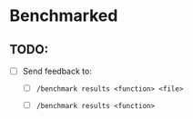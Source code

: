# Benchmarked




## TODO:
- [ ] Send feedback to:
  - [ ] ``/benchmark results <function> <file>``
  - [ ] ``/benchmark results <function>``


